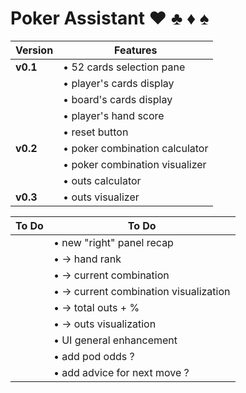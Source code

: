 # Poker Assistant  :hearts: :clubs: :diamonds: :spades:

|Version |Features|
|--------|--------|
|**v0.1**|• 52 cards selection pane|
|        |• player's cards display|
|        |• board's cards display|
|        |• player's hand score|
|        |• reset button|
|**v0.2**|• poker combination calculator|
|        |• poker combination visualizer|
|        |• outs calculator|
|**v0.3**|• outs visualizer|

|To Do |To Do|
|--------|--------|
|        |• new "right" panel recap|
|        |• -> hand rank|
|        |• -> current combination|
|        |• -> current combination visualization|
|        |• -> total outs + %|
|        |• -> outs visualization|
|        |• UI general enhancement|
|        |• add pod odds ?|
|        |• add advice for next move ?|
